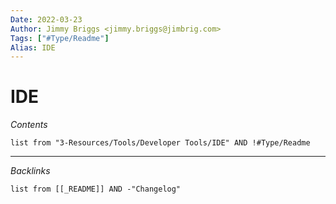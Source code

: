 ```yaml
---
Date: 2022-03-23
Author: Jimmy Briggs <jimmy.briggs@jimbrig.com>
Tags: ["#Type/Readme"]
Alias: IDE
---
```


# IDE

*Contents*

```dataview
list from "3-Resources/Tools/Developer Tools/IDE" AND !#Type/Readme
```

***

*Backlinks*

```dataview
list from [[_README]] AND -"Changelog"
```